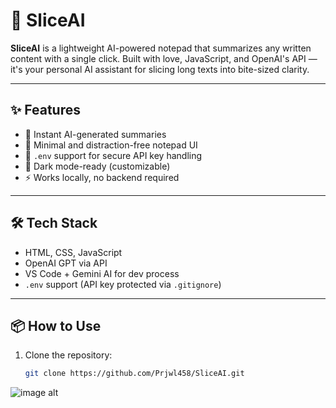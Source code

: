 # 🚀 SliceAI

**SliceAI** is a lightweight AI-powered notepad that summarizes any written content with a single click. Built with love, JavaScript, and OpenAI's API — it's your personal AI assistant for slicing long texts into bite-sized clarity.

---

## ✨ Features

- 🧠 Instant AI-generated summaries  
- 📝 Minimal and distraction-free notepad UI  
- 🔐 `.env` support for secure API key handling  
- 🌙 Dark mode-ready (customizable)  
- ⚡ Works locally, no backend required  

---

## 🛠️ Tech Stack

- HTML, CSS, JavaScript  
- OpenAI GPT via API  
- VS Code + Gemini AI for dev process  
- `.env` support (API key protected via `.gitignore`)

---

## 📦 How to Use

1. Clone the repository:  
   ```bash
   git clone https://github.com/Prjwl458/SliceAI.git

![image alt](https://github.com/Prjwl458/SliceAI/blob/def8310e85ece2ec8302f55fce2c63a76fe4a736/Screenshot%202025-07-31%20193427.jpg)
